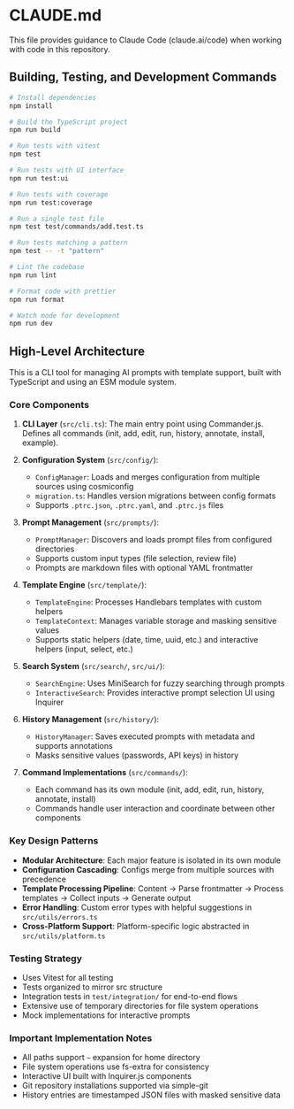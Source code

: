 # CLAUDE.md

This file provides guidance to Claude Code (claude.ai/code) when working with code in this repository.

## Building, Testing, and Development Commands

```bash
# Install dependencies
npm install

# Build the TypeScript project
npm run build

# Run tests with vitest
npm test

# Run tests with UI interface
npm run test:ui

# Run tests with coverage
npm run test:coverage

# Run a single test file
npm test test/commands/add.test.ts

# Run tests matching a pattern
npm test -- -t "pattern"

# Lint the codebase
npm run lint

# Format code with prettier
npm run format

# Watch mode for development
npm run dev
```

## High-Level Architecture

This is a CLI tool for managing AI prompts with template support, built with TypeScript and using an ESM module system.

### Core Components

1. **CLI Layer** (`src/cli.ts`): The main entry point using Commander.js. Defines all commands (init, add, edit, run, history, annotate, install, example).

2. **Configuration System** (`src/config/`):
   - `ConfigManager`: Loads and merges configuration from multiple sources using cosmiconfig
   - `migration.ts`: Handles version migrations between config formats
   - Supports `.ptrc.json`, `.ptrc.yaml`, and `.ptrc.js` files

3. **Prompt Management** (`src/prompts/`):
   - `PromptManager`: Discovers and loads prompt files from configured directories
   - Supports custom input types (file selection, review file)
   - Prompts are markdown files with optional YAML frontmatter

4. **Template Engine** (`src/template/`):
   - `TemplateEngine`: Processes Handlebars templates with custom helpers
   - `TemplateContext`: Manages variable storage and masking sensitive values
   - Supports static helpers (date, time, uuid, etc.) and interactive helpers (input, select, etc.)

5. **Search System** (`src/search/`, `src/ui/`):
   - `SearchEngine`: Uses MiniSearch for fuzzy searching through prompts
   - `InteractiveSearch`: Provides interactive prompt selection UI using Inquirer

6. **History Management** (`src/history/`):
   - `HistoryManager`: Saves executed prompts with metadata and supports annotations
   - Masks sensitive values (passwords, API keys) in history

7. **Command Implementations** (`src/commands/`):
   - Each command has its own module (init, add, edit, run, history, annotate, install)
   - Commands handle user interaction and coordinate between other components

### Key Design Patterns

- **Modular Architecture**: Each major feature is isolated in its own module
- **Configuration Cascading**: Configs merge from multiple sources with precedence
- **Template Processing Pipeline**: Content → Parse frontmatter → Process templates → Collect inputs → Generate output
- **Error Handling**: Custom error types with helpful suggestions in `src/utils/errors.ts`
- **Cross-Platform Support**: Platform-specific logic abstracted in `src/utils/platform.ts`

### Testing Strategy

- Uses Vitest for all testing
- Tests organized to mirror src structure
- Integration tests in `test/integration/` for end-to-end flows
- Extensive use of temporary directories for file system operations
- Mock implementations for interactive prompts

### Important Implementation Notes

- All paths support `~` expansion for home directory
- File system operations use fs-extra for consistency
- Interactive UI built with Inquirer.js components
- Git repository installations supported via simple-git
- History entries are timestamped JSON files with masked sensitive data